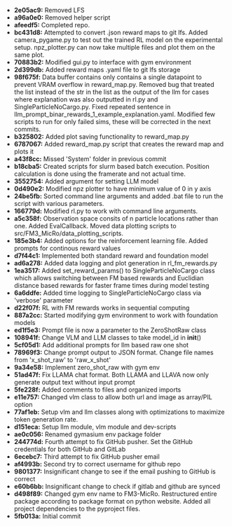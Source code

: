 - **2e05ac9:** Removed LFS
- **a96a0e0:** Removed helper script
- **afeedf5:** Completed repo.
- **bc431d8:** Attempted to convert .json reward maps to git lfs. Added camera_pygame.py to test out the trained RL model on the experimental setup. npz_plotter.py can now take multiple files and plot them on the same plot.
- **70883b2:** Modified gui.py to interface with gym environment
- **2d399db:** Added reward maps .yaml file to git lfs storage
- **98f675f:** Data buffer contains only contains a single datapoint to prevent VRAM overflow in reward_map.py. Removed bug that treated the list instead of the str in the list as the output of the llm for cases where explanation was also outputted in rl.py and SingleParticleNoCargo.py. Fixed repeated sentence in llm_prompt_binar_rewards_1_example_explanation.yaml. Modified few scripts to run for only failed sims, these will be corrected in the next commits.
- **b325802:** Added plot saving functionality to reward_map.py
- **6787067:** Added reward_map.py script that creates the reward map and plots it
- **a43f8cc:** Missed 'System' folder in previous commit
- **b18cba5:** Created scripts for slurm based batch execution. Position calculation is done using the framerate and not actual time.
- **3552754:** Added argument for setting LLM model
- **0d490e2:** Modified npz plotter to have minimum value of 0 in y axis
- **24be5fb:** Sorted command line arguments and added .bat file to run the script with various parameters.
- **166779d:** Modified rl.py to work with command line arguments.
- **a5c358f:** Observation space consits of n particle locations rather than one. Added EvalCallback. Moved data plotting scripts to src/FM3_MicRo/data_plotting_scripts.
- **185e3b4:** Added options for the reinforcement learning file. Added prompts for continous reward values
- **d7f44c1:** Implemented both standard reward and foundation model
- **ad6a278:** Added data logging and plot generation in rl_fm_rewards.py
- **1ea3517:** Added set_reward_params() to SingleParticleNoCargo class which allows switching between FM based rewards and Euclidian distance based rewards for faster frame times during model testing
- **6a6ddfe:** Added time logging to SingleParticleNoCargo class via 'verbose' parameter
- **d22f07f:** RL with FM rewards works in sequential computing
- **887a2cc:** Started modifying gym environment to work with foundation models
- **ed1f5e3:** Prompt file is now a parameter to the ZeroShotRaw class
- **108941f:** Change VLM and LLM classes to take model_id in __init__()
- **5cf05d1:** Add additional prompts for llm based raw one shot
- **78969f3:** Change prompt output to JSON format. Change file names from 'x_shot_raw' to 'raw_x_shot'
- **9a34e58:** Implement zero_shot_raw with gym env
- **51ad47f:** Fix LLAMA chat format. Both LLAMA and LLAVA now only generate output text without input prompt
- **5fe228f:** Added comments to files and organized imports
- **e11e757:** Changed vlm class to allow both url and image as array/PIL option
- **77af1eb:** Setup vlm and llm classes along with optimizations to maximize token generation rate.
- **d151eca:** Setup llm module, vlm module and dev-scripts
- **ae0c056:** Renamed gymasium env package folder
- **244774d:** Fourth attempt to fix GitHub pusher. Set the GitHub credentials for both GitHub and GitLab
- **6ecebc7:** Third attempt to fix GitHub pusher email
- **af4993b:** Second try to correct username for github repo
- **9801377:** Insignificant change to see if the email pushing to GitHub is correct
- **e60b6bb:** Insignificant change to check if gitlab and github are synced
- **d498f89:** Changed gym env name to FM3-MicRo. Restructured entire package according to package format on python website. Added all project dependencies to the pyproject files.
- **5fb013a:** Initial commit

